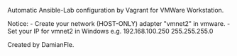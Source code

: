 Automatic Ansible-Lab configuration by Vagrant for VMWare Workstation.

Notice: - Create your network (HOST-ONLY) adapter "vmnet2" in vmware.
        - Set your IP for vmnet2 in Windows  e.g. 192.168.100.250
                                                  255.255.255.0

Created by DamianFle.

